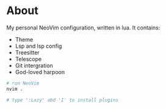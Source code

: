 # About
My personal NeoVim configuration, written in lua. It contains:
* Theme
* Lsp and lsp config
* Treesitter
* Telescope
* Git intergration
* God-loved harpoon

```sh
# run NeoVim
nvim .

# type ':Lazy' abd 'I' to install plugins
```
